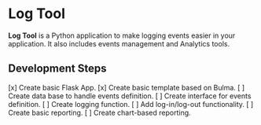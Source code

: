 # Log Tool

**Log Tool** is a Python application to make logging events easier in your application. It also includes events management and Analytics tools.

## Development Steps

[x] Create basic Flask App.
[x] Create basic template based on Bulma.
[ ] Create data base to handle events definition.
[ ] Create interface for events definition.
[ ] Create logging function.
[ ] Add log-in/log-out functionality.
[ ] Create basic reporting.
[ ] Create chart-based reporting.
